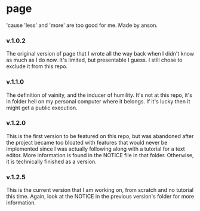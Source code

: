 # page

'cause 'less' and 'more' are too good for me.
Made by anson.

### v.1.0.2

The original version of page that I wrote all
the way back when I didn't know as much as
I do now. It's limited, but presentable I
guess. I still chose to exclude it from this
repo.

### v.1.1.0
The definition of vainity, and the inducer
of humility. It's not at this repo, it's in 
folder hell on my personal computer where
it belongs. If it's lucky then it might get 
a public execution.

### v.1.2.0
This is the first version to be featured on
this repo, but was abandoned after the project
became too bloated with features that would
never be implemented since I was actually
following along with a tutorial for a text
editor. More information is found in the NOTICE
file in that folder. Otherwise, it is technically
finished as a version.

### v.1.2.5
This is the current version that I am working
on, from scratch and no tutorial this time. Again,
look at the NOTICE in the previous version's folder
for more information.
